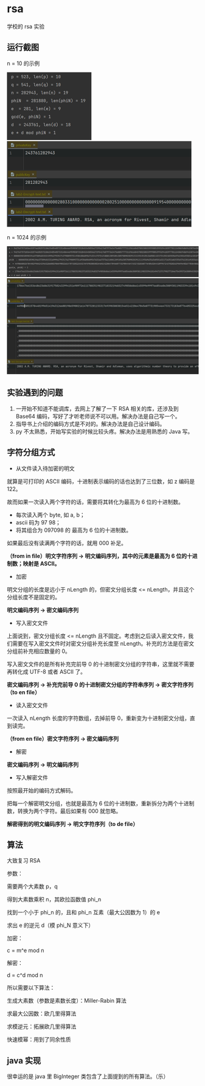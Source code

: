 # rsa

学校的 rsa 实验

## 运行截图

n = 10 的示例

<img src="img/param-10.png" alt="param-10" style="zoom:50%;" />

<img src="img/files-10.png" alt="files-10" style="zoom:50%;" />

n = 1024 的示例

<img src="img/param-1024.png" alt="param-1024" style="zoom:50%;" />

<img src="img/files-1024.png" alt="files-1024" style="zoom:50%;" />

## 实验遇到的问题

1. 一开始不知道不能调库，去网上了解了一下 RSA 相关的库，还涉及到 Base64 编码，写好了才听老师说不可以用。解决办法是自己写一个。
2. 指导书上介绍的编码方式是不对的。解决办法是自己设计编码。
3. py 不太熟悉，开始写实验的时候比较头疼。解决办法是用熟悉的 Java 写。

## 字符分组方式

- 从文件读入待加密的明文

就算是可打印的 ASCII 编码，十进制表示编码的话也达到了三位数，如 z 编码是 122。

故而如果一次读入两个字符的话，需要将其转化为最高为 6 位的十进制数。

- 每次读入两个 byte, 如 a, b；
- ascii 码为 97 98；
- 将其组合为 097098 的 最高为 6 位的十进制数。

如果最后没有读满两个字符的话，就用 000 补足。

**（from in file）明文字符序列 -> 明文编码序列，其中的元素是最高为 6 位的十进制数；映射是 ASCII。**

- 加密

明文分组的长度是远小于 nLength 的，但密文分组长度 <= nLength，并且这个分组长度不是固定的。

**明文编码序列 -> 密文编码序列**

- 写入密文文件

上面说到，密文分组长度 <= nLength 且不固定。考虑到之后读入密文文件，我们需要在写入密文文件时对密文分组补充长度至
nLength。补充的方法是在密文分组前补充相应数量的 0。

写入密文文件的是所有补充完前导 0 的十进制密文分组的字符串，这里就不需要再转化成 UTF-8 或者 ASCII 了。

**密文编码序列 -> 补充完前导 0 的十进制密文分组的字符串序列 -> 密文字符序列（to en file）**

- 读入密文文件

一次读入 nLength 长度的字符数组，去掉前导 0，重新变为十进制密文分组，直到读完。

**（from en file）密文字符序列 -> 密文编码序列**

- 解密

**密文编码序列 -> 明文编码序列**

- 写入解密文件

按照最开始的编码方式解码。

把每一个解密明文分组，也就是最高为 6 位的十进制数，重新拆分为两个十进制数，转换为两个字符。最后如果有 000 就忽略。

**解密得到的明文编码序列 -> 明文字符序列（to de file）**

## 算法

大致复习 RSA

参数：

需要两个大素数 p，q

得到大素数乘积 n，其欧拉函数值 phi_n

找到一个小于 phi_n 的，且和 phi_n 互素（最大公因数为 1）的 e

求出 e 的逆元 d（模 phi_N 意义下）

加密：

c = m^e mod n

解密：

d = c^d mod n

所以需要以下算法：

生成大素数（参数是素数长度）：Miller-Rabin 算法

求最大公因数：欧几里得算法

求模逆元：拓展欧几里得算法

快速模幂：用到了同余性质

## java 实现

很幸运的是 java 里 BigInteger 类包含了上面提到的所有算法。（乐）

